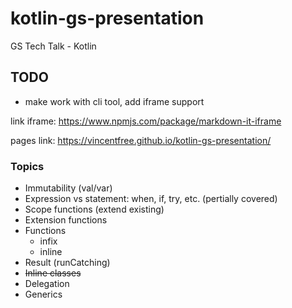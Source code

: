 # kotlin-gs-presentation
GS Tech Talk - Kotlin

## TODO

* make work with cli tool, add iframe support

link iframe: https://www.npmjs.com/package/markdown-it-iframe

pages link: https://vincentfree.github.io/kotlin-gs-presentation/

### Topics

* Immutability (val/var)
* Expression vs statement: when, if, try, etc. (pertially covered)
* Scope functions (extend existing)
* Extension functions 
* Functions
    * infix
    * inline
* Result (runCatching)
* ~~Inline classes~~
* Delegation
* Generics
